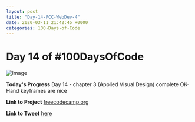 ```yaml
---
layout: post
title: "Day-14-FCC-WebDev-4"
date: 2020-03-11 21:42:45 +0000
categories: 100-Days-of-Code
---
```


# Day 14 of #100DaysOfCode
![Image](https://cdn.freecodecamp.org/platform/universal/fcc-twitter-1120X600-social-green.png)
<br/>

**Today's Progress**
Day 14 - chapter 3 (Applied Visual Design) complete OK-Hand keyframes are nice 
<br/>

**Link to Project**
[freecodecamp.org](https://freecodecamp.org)
<br/>

**Link to Tweet**
[here](https://twitter.com/prototowb/status/1237841116273111044)

